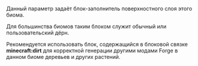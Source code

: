 Данный параметр задаёт блок-заполнитель поверхностного слоя этого биома.

Для большинства биомов таким блоком служит обычный или пользовательский дёрн.

Рекомендуется использовать блок, содержащийся в блоковой связке <b>minecraft:dirt</b>
для корректной генерации другими модами Forge в данном биоме деревьев и других растений.